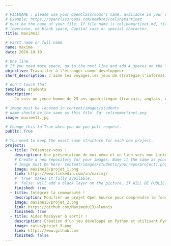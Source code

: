 ```yaml
---

# FILENAME : please use your OpenClassrooms's name, available in your url.
# Example: https://openclassrooms.com/membres/celinemartinet
# must be the name of your file. If file name is celinemartinet.md, title is celinemartinet.
# lowercase, no blank space, Capital case or special character.
title: maxime13

# First name or full name
name: maxime
date: 2018-10-10

# One line.
# If you need more space, go to the next line and add 4 spaces on the left, as in 'description'.
objective: Travailler à l'étranger comme développeur.
short_description: J'aime les voyages,les jeux de stratégie,l'informatique et je suis un grand fan de Game of Thrones.

# don't touch that
template: students
description:
    Je suis un jeune homme de 25 ans quadrilingue (français, anglais, roumain et espagnol) et développeur web (html,css,js,php,sql,jquery) qui désire devenir développeur Python.

# image must be located in content/images/students
# name should be the same as this file. Eg: celinemartinet.png
image: maxime13.jpg

# Change this to True when you do you pull request.
public: True

# You need to keep the exact same structure for each new project.
projects:
  - title: Présentez-vous !
    description: Une présentation de moi-même et un lien vers mon LinkedIn.
    # Create a new repository for your images. Name it the same as your nickname and profile picture.
    # Image must be here: content/images/students/yourrepo/project1.png
    image: maxime13/projet_1.png
    link: https://www.linkedin.com/in/maximj/
    # 'true' makes it fully available.
    # 'false' will add a black layer on the picture. IT WILL BE PUBLIC!
    finished: true
  - title: Intégrez la communauté !
    description: Modifier un projet Open Source pour comprendre le fonctionnement de Git, de Github et des pull requests.
    image: maxime13/projet_2.png
    link: https://github.com/Maximedu13/alumnis
    finished: true
  - title: Aidez MacGyver à sortir !
    description: Création d’un jeu développé en Python et utilisant PyGame.
    image: ratus/projet_3.png
    link: https://www.github.com
    finished: false
---
```

